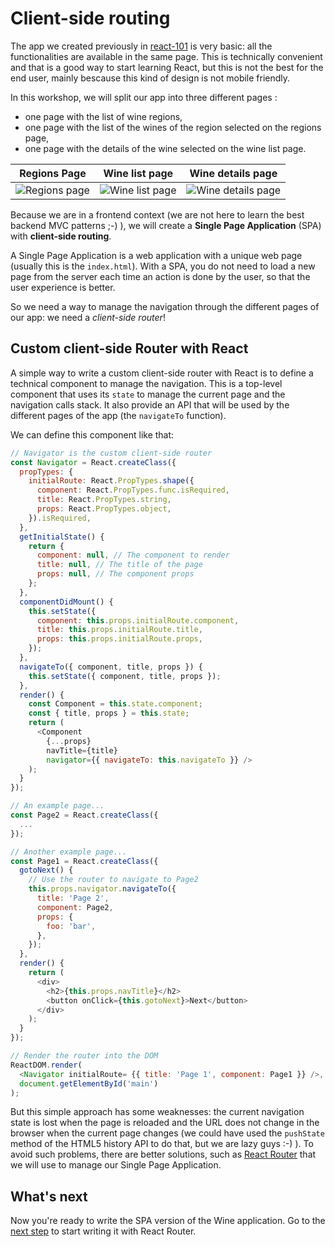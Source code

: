 # Client-side routing

The app we created previously in [react-101](https://github.com/react-bootcamp/react-101) is very basic: all the functionalities are available in the same page. This is technically convenient and that is a good way to start learning React, but this is not the best for the end user, mainly bescause this kind of design is not mobile friendly.

In this workshop, we will split our app into three different pages :
* one page with the list of wine regions,
* one page with the list of the wines of the region selected on the regions page,
* one page with the details of the wine selected on the wine list page.

| Regions Page | Wine list page | Wine details page |
| ------------ | -------------- | ----------------- |
| <img src='https://github.com/react-bootcamp/react-102/raw/master/instructions/img/screenshot-regions.png' alt='Regions page'> | <img src='https://github.com/react-bootcamp/react-102/raw/master/instructions/img/screenshot-wine-list.png' alt='Wine list page'> | <img src='https://github.com/react-bootcamp/react-102/raw/master/instructions/img/screenshot-wine-details.png' alt='Wine details page'> |

Because we are in a frontend context (we are not here to learn the best backend MVC patterns ;-) ), we will create a **Single Page Application** (SPA) with **client-side routing**.

A Single Page Application is a web application with a unique web page (usually this is the `index.html`). With a SPA, you do not need to load a new page from the server each time an action is done by the user, so that the user experience is better.

So we need a way to manage the navigation through the different pages of our app: we need a *client-side router*!

## Custom client-side Router with React

A simple way to write a custom client-side router with React is to define a technical component to manage the navigation.
This is a top-level component that uses its `state` to manage the current page and the navigation calls stack. It also provide an API that will be used by the different pages of the app (the `navigateTo` function).

We can define this component like that:

```javascript
// Navigator is the custom client-side router
const Navigator = React.createClass({
  propTypes: {
    initialRoute: React.PropTypes.shape({
      component: React.PropTypes.func.isRequired,
      title: React.PropTypes.string,
      props: React.PropTypes.object,
    }).isRequired,
  },
  getInitialState() {
    return {
      component: null, // The component to render
      title: null, // The title of the page
      props: null, // The component props
    };
  },
  componentDidMount() {
    this.setState({
      component: this.props.initialRoute.component,
      title: this.props.initialRoute.title,
      props: this.props.initialRoute.props,
    });
  },
  navigateTo({ component, title, props }) {
    this.setState({ component, title, props });
  },
  render() {
    const Component = this.state.component;
    const { title, props } = this.state;
    return (
      <Component
        {...props}
        navTitle={title}
        navigator={{ navigateTo: this.navigateTo }} />
    );
  }
});

// An example page...
const Page2 = React.createClass({
  ...
});

// Another example page...
const Page1 = React.createClass({
  gotoNext() {
    // Use the router to navigate to Page2
    this.props.navigator.navigateTo({
      title: 'Page 2',
      component: Page2,
      props: {
        foo: 'bar',
      },
    });
  },
  render() {
    return (
      <div>
        <h2>{this.props.navTitle}</h2>
        <button onClick={this.gotoNext}>Next</button>
      </div>
    );
  }
});

// Render the router into the DOM
ReactDOM.render(
  <Navigator initialRoute= {{ title: 'Page 1', component: Page1 }} />,
  document.getElementById('main')
);
```

But this simple approach has some weaknesses: the current navigation state is lost when the page is reloaded and the URL does not change in the browser when the current page changes (we could have used the `pushState` method of the HTML5 history API to do that, but we are lazy guys :-) ).
To avoid such problems, there are better solutions, such as [React Router](https://github.com/ReactTraining/react-router) that we will use to manage our Single Page Application.

## What's next

Now you're ready to write the SPA version of the Wine application.
Go to the [next step](./1-react-router.md) to start writing it with React Router.
